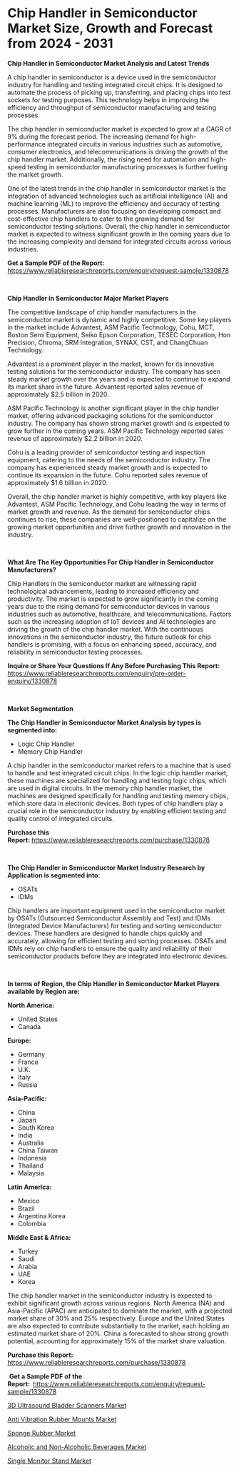 <p><h1>Chip Handler in Semiconductor Market Size, Growth and Forecast from 2024 - 2031</h1></p><p><strong>Chip Handler in Semiconductor Market Analysis and Latest Trends</strong></p>
<p><p>A chip handler in semiconductor is a device used in the semiconductor industry for handling and testing integrated circuit chips. It is designed to automate the process of picking up, transferring, and placing chips into test sockets for testing purposes. This technology helps in improving the efficiency and throughput of semiconductor manufacturing and testing processes.</p><p>The chip handler in semiconductor market is expected to grow at a CAGR of 9% during the forecast period. The increasing demand for high-performance integrated circuits in various industries such as automotive, consumer electronics, and telecommunications is driving the growth of the chip handler market. Additionally, the rising need for automation and high-speed testing in semiconductor manufacturing processes is further fueling the market growth.</p><p>One of the latest trends in the chip handler in semiconductor market is the integration of advanced technologies such as artificial intelligence (AI) and machine learning (ML) to improve the efficiency and accuracy of testing processes. Manufacturers are also focusing on developing compact and cost-effective chip handlers to cater to the growing demand for semiconductor testing solutions. Overall, the chip handler in semiconductor market is expected to witness significant growth in the coming years due to the increasing complexity and demand for integrated circuits across various industries.</p></p>
<p><strong>Get a Sample PDF of the Report:&nbsp;</strong> <a href="https://www.reliableresearchreports.com/enquiry/request-sample/1330878">https://www.reliableresearchreports.com/enquiry/request-sample/1330878</a></p>
<p>&nbsp;</p>
<p><strong>Chip Handler in Semiconductor Major Market Players</strong></p>
<p><p>The competitive landscape of chip handler manufacturers in the semiconductor market is dynamic and highly competitive. Some key players in the market include Advantest, ASM Pacific Technology, Cohu, MCT, Boston Semi Equipment, Seiko Epson Corporation, TESEC Corporation, Hon Precision, Chroma, SRM Integration, SYNAX, CST, and ChangChuan Technology.</p><p>Advantest is a prominent player in the market, known for its innovative testing solutions for the semiconductor industry. The company has seen steady market growth over the years and is expected to continue to expand its market share in the future. Advantest reported sales revenue of approximately $2.5 billion in 2020.</p><p>ASM Pacific Technology is another significant player in the chip handler market, offering advanced packaging solutions for the semiconductor industry. The company has shown strong market growth and is expected to grow further in the coming years. ASM Pacific Technology reported sales revenue of approximately $2.2 billion in 2020.</p><p>Cohu is a leading provider of semiconductor testing and inspection equipment, catering to the needs of the semiconductor industry. The company has experienced steady market growth and is expected to continue its expansion in the future. Cohu reported sales revenue of approximately $1.6 billion in 2020.</p><p>Overall, the chip handler market is highly competitive, with key players like Advantest, ASM Pacific Technology, and Cohu leading the way in terms of market growth and revenue. As the demand for semiconductor chips continues to rise, these companies are well-positioned to capitalize on the growing market opportunities and drive further growth and innovation in the industry.</p></p>
<p>&nbsp;</p>
<p><strong>What Are The Key Opportunities For Chip Handler in Semiconductor Manufacturers?</strong></p>
<p><p>Chip Handlers in the semiconductor market are witnessing rapid technological advancements, leading to increased efficiency and productivity. The market is expected to grow significantly in the coming years due to the rising demand for semiconductor devices in various industries such as automotive, healthcare, and telecommunications. Factors such as the increasing adoption of IoT devices and AI technologies are driving the growth of the chip handler market. With the continuous innovations in the semiconductor industry, the future outlook for chip handlers is promising, with a focus on enhancing speed, accuracy, and reliability in semiconductor testing processes.</p></p>
<p><strong>Inquire or Share Your Questions If Any Before Purchasing This Report:</strong> <a href="https://www.reliableresearchreports.com/enquiry/pre-order-enquiry/1330878">https://www.reliableresearchreports.com/enquiry/pre-order-enquiry/1330878</a></p>
<p>&nbsp;</p>
<p><strong>Market Segmentation</strong></p>
<p><strong>The Chip Handler in Semiconductor Market Analysis by types is segmented into:</strong></p>
<p><ul><li>Logic Chip Handler</li><li>Memory Chip Handler</li></ul></p>
<p><p>A chip handler in the semiconductor market refers to a machine that is used to handle and test integrated circuit chips. In the logic chip handler market, these machines are specialized for handling and testing logic chips, which are used in digital circuits. In the memory chip handler market, the machines are designed specifically for handling and testing memory chips, which store data in electronic devices. Both types of chip handlers play a crucial role in the semiconductor industry by enabling efficient testing and quality control of integrated circuits.</p></p>
<p><strong>Purchase this Report:&nbsp;</strong><a href="https://www.reliableresearchreports.com/purchase/1330878">https://www.reliableresearchreports.com/purchase/1330878</a></p>
<p>&nbsp;</p>
<p><strong>The Chip Handler in Semiconductor Market Industry Research by Application is segmented into:</strong></p>
<p><ul><li>OSATs</li><li>IDMs</li></ul></p>
<p><p>Chip handlers are important equipment used in the semiconductor market by OSATs (Outsourced Semiconductor Assembly and Test) and IDMs (Integrated Device Manufacturers) for testing and sorting semiconductor devices. These handlers are designed to handle chips quickly and accurately, allowing for efficient testing and sorting processes. OSATs and IDMs rely on chip handlers to ensure the quality and reliability of their semiconductor products before they are integrated into electronic devices.</p></p>
<p>&nbsp;</p>
<p><strong>In terms of Region, the Chip Handler in Semiconductor Market Players available by Region are:</strong></p>
<p>
    <p> <strong> North America: </strong>
        <ul>
            <li>United States</li>
            <li>Canada</li>
        </ul>
        </p> 
    <p> <strong> Europe: </strong>
        <ul>
            <li>Germany</li>
            <li>France</li>
            <li>U.K.</li>
            <li>Italy</li>
            <li>Russia</li>
        </ul>
        </p> 
    <p> <strong> Asia-Pacific: </strong>
        <ul>
            <li>China</li>
            <li>Japan</li>
            <li>South Korea</li>
            <li>India</li>
            <li>Australia</li>
            <li>China Taiwan</li>
            <li>Indonesia</li>
            <li>Thailand</li>
            <li>Malaysia</li>
        </ul>
        </p> 
    <p> <strong> Latin America: </strong>
        <ul>
            <li>Mexico</li>
            <li>Brazil</li>
            <li>Argentina Korea</li>
            <li>Colombia</li>
        </ul>
        </p> 
    <p> <strong> Middle East & Africa: </strong>
        <ul>
            <li>Turkey</li>
            <li>Saudi</li>
            <li>Arabia</li>
            <li>UAE</li>
            <li>Korea</li>
        </ul>
    </p>
    </p>
<p><p>The chip handler market in the semiconductor industry is expected to exhibit significant growth across various regions. North America (NA) and Asia-Pacific (APAC) are anticipated to dominate the market, with a projected market share of 30% and 25% respectively. Europe and the United States are also expected to contribute substantially to the market, each holding an estimated market share of 20%. China is forecasted to show strong growth potential, accounting for approximately 15% of the market share valuation.</p></p>
<p><strong>Purchase this Report: </strong><a href="https://www.reliableresearchreports.com/purchase/1330878">https://www.reliableresearchreports.com/purchase/1330878</a></p>
<p>&nbsp;<strong>Get a Sample PDF of the Report:&nbsp;&nbsp;</strong><a href="https://www.reliableresearchreports.com/enquiry/request-sample/1330878">https://www.reliableresearchreports.com/enquiry/request-sample/1330878</a></p>
<p><strong></strong></p>
<p><p><a href="https://github.com/mancsybtousav/Market-Research-Report-List-1/blob/main/3d-ultrasound-bladder-scanners-market.md">3D Ultrasound Bladder Scanners Market</a></p><p><a href="https://medium.com/@christopherbennett19/anti-vibration-rubber-mounts-nbsp-market-focuses-on-market-share-size-and-projected-forecast-till-00b63e727f3f">Anti Vibration Rubber Mounts Market</a></p><p><a href="https://medium.com/@jackytorphy/sponge-rubber-market-exploring-market-share-market-trends-and-future-growth-1935316666f5">Sponge Rubber Market</a></p><p><a href="https://github.com/AKSHATREPORTPRIME/Market-Research-Report-List-3/blob/main/alcoholic-and-non-alcoholic-beverages-market.md">Alcoholic and Non-Alcoholic Beverages Market</a></p><p><a href="https://medium.com/@ethanmendoza76/single-monitor-stand-market-trends-and-market-analysis-forecasted-for-period-2024-2031-f077bcdc811c">Single Monitor Stand Market</a></p></p>